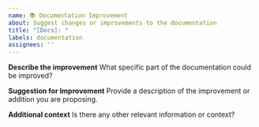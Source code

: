 ```yaml
---
name: 📚 Documentation Improvement
about: Suggest changes or improvements to the documentation
title: "[Docs]: "
labels: documentation
assignees: ''
---
```


**Describe the improvement**
What specific part of the documentation could be improved?

**Suggestion for Improvement**
Provide a description of the improvement or addition you are proposing.

**Additional context**
Is there any other relevant information or context?

